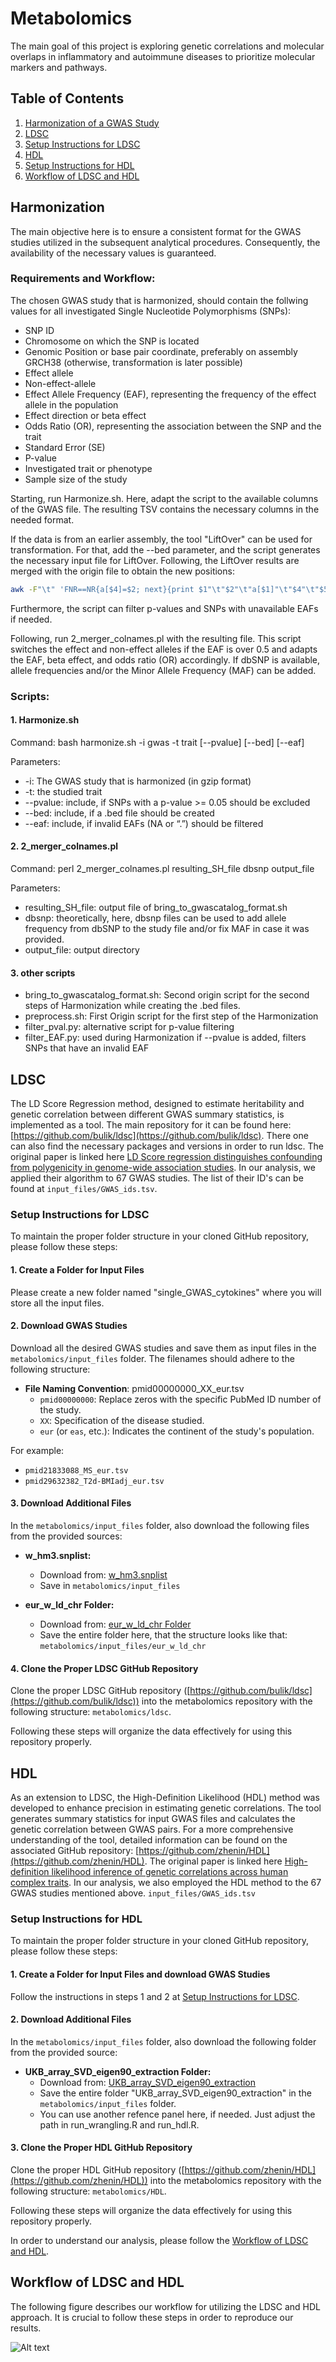 # Metabolomics

The main goal of this project is exploring genetic correlations and molecular overlaps in inflammatory and autoimmune diseases to prioritize molecular markers and pathways. 

## Table of Contents
1. [Harmonization of a GWAS Study](#harmonize)
2. [LDSC](#LDSC-overall)
3. [Setup Instructions for LDSC](#setup-instructions-ldsc)
4. [HDL](#HDL-overall)
5. [Setup Instructions for HDL](#setup-instructions-hdl)
6. [Workflow of LDSC and HDL](#workflow-ldsc-hdl)

## Harmonization <a name="harmonize"></a>
The main objective here is to ensure a consistent format for the GWAS studies utilized in the subsequent analytical procedures. Consequently, the availability of the necessary values is guaranteed. 

### Requirements and Workflow:
The chosen GWAS study that is harmonized, should contain the follwing values for all investigated Single Nucleotide Polymorphisms (SNPs):
- SNP ID
- Chromosome on which the SNP is located
- Genomic Position or base pair coordinate, preferably on assembly GRCH38 (otherwise, transformation is later possible)
- Effect allele
- Non-effect-allele
- Effect Allele Frequency (EAF), representing the frequency of the effect allele in the population
- Effect direction or beta effect
- Odds Ratio (OR), representing the association between the SNP and the trait
- Standard Error (SE)
- P-value
- Investigated trait or phenotype
- Sample size of the study


Starting, run Harmonize.sh. Here, adapt the script to the available columns of the GWAS file. The resulting TSV contains the necessary columns in the needed format. 


If the data is from an earlier assembly, the tool "LiftOver" can be used for transformation. For that, add the --bed parameter, and the script generates the necessary input file for LiftOver. Following, the LiftOver results are merged with the origin file to obtain the new positions: 
```bash
awk -F"\t" 'FNR==NR{a[$4]=$2; next}{print $1"\t"$2"\t"a[$1]"\t"$4"\t"$5"\t"$6"\t"$7"\t"$8"\t"$9"\t"$10"\t"$11"\t"$12}' liftOverResult.bed resultHarmonize.tsv > result.final
```

Furthermore, the script can filter p-values and SNPs with unavailable EAFs if needed. 

Following, run 2_merger_colnames.pl with the resulting file. This script switches the effect and non-effect alleles if the EAF is over 0.5 and adapts the EAF, beta effect, and odds ratio (OR) accordingly. If dbSNP is available, allele frequencies and/or the Minor Allele Frequency (MAF) can be added. 

### Scripts:

#### 1. Harmonize.sh
Command: bash harmonize.sh -i gwas -t trait [--pvalue] [--bed] [--eaf]


Parameters:
- -i: The GWAS study that is harmonized (in gzip format)
- -t: the studied trait
- --pvalue: include, if SNPs with a p-value >= 0.05 should be excluded
- --bed: include, if a .bed file should be created
- --eaf: include, if invalid EAFs (NA or “.”) should be filtered


#### 2. 2_merger_colnames.pl
Command: perl 2_merger_colnames.pl resulting_SH_file dbsnp output_file


Parameters:
- resulting_SH_file: output file of bring_to_gwascatalog_format.sh
- dbsnp: theoretically, here, dbsnp files can be used to add allele frequency from dbSNP to the study file and/or fix MAF in case it was provided.
- output_file: output directory



#### 3. other scripts
- bring_to_gwascatalog_format.sh: Second origin script for the second steps of Harmonization while creating the .bed files.
- preprocess.sh: First Origin script for the first step of the Harmonization
- filter_pval.py: alternative script for p-value filtering
- filter_EAF.py: used during Harmonization if --pvalue is added, filters SNPs that have an invalid EAF



## LDSC <a name="LDSC-overall"></a>
The LD Score Regression method, designed to estimate heritability and genetic correlation between different GWAS summary statistics, is implemented as a tool. The main repository for it can be found here: [https://github.com/bulik/ldsc](https://github.com/bulik/ldsc). There one can also find the necessary packages and versions in order to run ldsc. The original paper is linked here [LD Score regression distinguishes confounding from polygenicity in genome-wide association studies](https://doi.org/10.1038/ng.3211).
In our analysis, we applied their algorithm to 67 GWAS studies. The list of their ID's can be found at `input_files/GWAS_ids.tsv`. 

### Setup Instructions for LDSC <a name="setup-instructions-ldsc"></a>

To maintain the proper folder structure in your cloned GitHub repository, please follow these steps:

#### 1. Create a Folder for Input Files

Please create a new folder named "single_GWAS_cytokines" where you will store all the input files.

#### 2. Download GWAS Studies

Download all the desired GWAS studies and save them as input files in the `metabolomics/input_files` folder. The filenames should adhere to the following structure:

- **File Naming Convention**: pmid00000000_XX_eur.tsv
  - `pmid00000000`: Replace zeros with the specific PubMed ID number of the study.
  - `XX`: Specification of the disease studied.
  - `eur` (or `eas`, etc.): Indicates the continent of the study's population.

For example:
- `pmid21833088_MS_eur.tsv`
- `pmid29632382_T2d-BMIadj_eur.tsv`

#### 3. Download Additional Files

In the `metabolomics/input_files` folder, also download the following files from the provided sources:

- **w_hm3.snplist:**
  - Download from: [w_hm3.snplist](https://ibg.colorado.edu/cdrom2021/Day06-nivard/GenomicSEM_practical/eur_w_ld_chr/w_hm3.snplist)
  - Save in `metabolomics/input_files`

- **eur_w_ld_chr Folder:**
  - Download from: [eur_w_ld_chr Folder](https://zenodo.org/records/8182036)
  - Save the entire folder here, that the structure looks like that: `metabolomics/input_files/eur_w_ld_chr`

#### 4. Clone the Proper LDSC GitHub Repository

Clone the proper LDSC GitHub repository ([https://github.com/bulik/ldsc](https://github.com/bulik/ldsc)) into the metabolomics repository with the following structure: `metabolomics/ldsc`.

Following these steps will organize the data effectively for using this repository properly.


## HDL <a name="HDL-overall"></a>
As an extension to LDSC, the High-Definition Likelihood (HDL) method was developed to enhance precision in estimating genetic correlations. The tool generates summary statistics for input GWAS files and calculates the genetic correlation between GWAS pairs. 
For a more comprehensive understanding of the tool, detailed information can be found on the associated GitHub repository: [https://github.com/zhenin/HDL](https://github.com/zhenin/HDL). The original paper is linked here [High-definition likelihood inference of genetic correlations across human complex traits](https://doi.org/10.1038/s41588-020-0653-y).
In our analysis, we also employed the HDL method to the 67 GWAS studies mentioned above. `input_files/GWAS_ids.tsv`

### Setup Instructions for HDL <a name="setup-instructions-hdl"></a>

To maintain the proper folder structure in your cloned GitHub repository, please follow these steps:

#### 1. Create a Folder for Input Files and download GWAS Studies

Follow the instructions in steps 1 and 2 at [Setup Instructions for LDSC](#setup-instructions-ldsc).

#### 2. Download Additional Files

In the `metabolomics/input_files` folder, also download the following folder from the provided source:

- **UKB_array_SVD_eigen90_extraction Folder:**
  - Download from: [UKB_array_SVD_eigen90_extraction](https://www.dropbox.com/s/fuvpwsf6r8tjd6c/UKB_array_SVD_eigen90_extraction.tar.gz?dl=0)
  - Save the entire folder "UKB_array_SVD_eigen90_extraction" in the `metabolomics/input_files` folder.
  - You can use another refence panel here, if needed. Just adjust the path in run_wrangling.R and run_hdl.R.

#### 3. Clone the Proper HDL GitHub Repository

Clone the proper HDL GitHub repository ([https://github.com/zhenin/HDL](https://github.com/zhenin/HDL)) into the metabolomics repository with the following structure: `metabolomics/HDL`.

Following these steps will organize the data effectively for using this repository properly.

In order to understand our analysis, please follow the [Workflow of LDSC and HDL](#workflow-ldsc-hdl).


## Workflow of LDSC and HDL <a name="workflow-ldsc-hdl"></a>
The following figure describes our workflow for utilizing the LDSC and HDL approach. It is crucial to follow these steps in order to reproduce our results. 

![Alt text](https://github.com/as224/metabolomics/blob/main/workflow_ldsc_hdl.png "Workflow LDSC and HDL")


